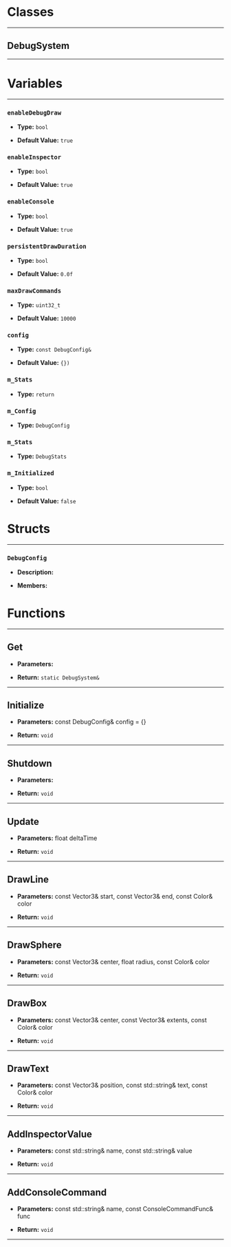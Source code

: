 # Classes
---

## DebugSystem
---




# Variables
---

### `enableDebugDraw`

- **Type:** `bool`

- **Default Value:** `true`



### `enableInspector`

- **Type:** `bool`

- **Default Value:** `true`



### `enableConsole`

- **Type:** `bool`

- **Default Value:** `true`



### `persistentDrawDuration`

- **Type:** `bool`

- **Default Value:** `0.0f`



### `maxDrawCommands`

- **Type:** `uint32_t`

- **Default Value:** `10000`



### `config`

- **Type:** `const DebugConfig&`

- **Default Value:** `{})`



### `m_Stats`

- **Type:** `return`



### `m_Config`

- **Type:** `DebugConfig`



### `m_Stats`

- **Type:** `DebugStats`



### `m_Initialized`

- **Type:** `bool`

- **Default Value:** `false`




# Structs
---

### `DebugConfig`

- **Description:** 

- **Members:**




# Functions
---

## Get



- **Parameters:** 

- **Return:** `static DebugSystem&`

---

## Initialize



- **Parameters:** const DebugConfig& config = {}

- **Return:** `void`

---

## Shutdown



- **Parameters:** 

- **Return:** `void`

---

## Update



- **Parameters:** float deltaTime

- **Return:** `void`

---

## DrawLine



- **Parameters:** const Vector3& start, const Vector3& end, const Color& color

- **Return:** `void`

---

## DrawSphere



- **Parameters:** const Vector3& center, float radius, const Color& color

- **Return:** `void`

---

## DrawBox



- **Parameters:** const Vector3& center, const Vector3& extents, const Color& color

- **Return:** `void`

---

## DrawText



- **Parameters:** const Vector3& position, const std::string& text, const Color& color

- **Return:** `void`

---

## AddInspectorValue



- **Parameters:** const std::string& name, const std::string& value

- **Return:** `void`

---

## AddConsoleCommand



- **Parameters:** const std::string& name, const ConsoleCommandFunc& func

- **Return:** `void`

---
